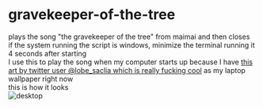# gravekeeper-of-the-tree
plays the song "the gravekeeper of the tree" from maimai and then closes\
if the system running the script is windows, minimize the terminal running it 4 seconds after starting \
I use this to play the song when my computer starts up because I have [this art by twitter user @lobe_saclia which is really fucking cool](https://x.com/lobe_saclia/status/1861111416763154765) as my laptop wallpaper right now \
this is how it looks\
![desktop](/media/desktop.png)
